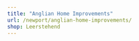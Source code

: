 ```yaml
---
title: "Anglian Home Improvements"
url: /newport/anglian-home-improvements/
shop: Leerstehend
---
```

